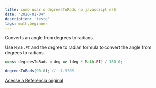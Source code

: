 ```yaml
---
title: como usar o degreesToRads no javascript es6
date: "2020-01-04"
description: 'teste'
tags: math,beginner
---
```


Converts an angle from degrees to radians.

Use `Math.PI` and the degree to radian formula to convert the angle from degrees to radians.

```js
const degreesToRads = deg => (deg * Math.PI) / 180.0;
```

```js
degreesToRads(90.0); // ~1.5708
```


[Acesse a Referência original](http://github.com/30-seconds/)
